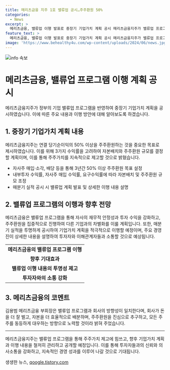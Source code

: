 ```yaml
---
title: 메리츠금융 지주 1호 밸류업 공시…주주환원 50%
categories:
  - News
excerpt: >
  메리츠금융, 밸류업 이행 발표로 중장기 기업가치 계획 공시 메리츠금융지주가 밸류업 프로그램에 발맞춰 중장기 기업가치 계획을 공시했다. 연결 당기순이익의 50% 이상 주주환원을 목표로 하며, 내부투자 수익률과 자사주 매입 수익률 등 3가지 수익률을 고려하여 자본배치 및 주주환원 규모와 내용을 결정할 예정이다. 주요 경영진은 매분기 실적을 공시할 때마다 기업가치 제고 계획을 상세하게 설명할 계획이다.
feature_text: >
  메리츠금융, 밸류업 이행 발표로 중장기 기업가치 계획 공시 메리츠금융지주가 밸류업 프로그램에 발맞춰 중장기 기업가치 계획을 공시했다. 연결 당기순이익의 50% 이상 주주환원을 목표로 하며, 내부투자 수익률과 자사주 매입 수익률 등 3가지 수익률을 고려하여 자본배치 및 주주환원 규모와 내용을 결정할 예정이다. 주요 경영진은 매분기 실적을 공시할 때마다 기업가치 제고 계획을 상세하게 설명할 계획이다.
image: 'https://www.behealthy4u.com/wp-content/uploads/2024/06/news.jpg'
---
```


<p><img src="https://www.behealthy4u.com/wp-content/uploads/2024/06/news.jpg" alt="info 속보" /></p>

<h1 data-ke-size="size26">메리츠금융, 밸류업 프로그램 이행 계획 공시</h1>

<p data-ke-size="size16">메리츠금융지주가 정부의 기업 밸류업 프로그램을 반영하여 중장기 기업가치 계획을 공시하였습니다. 이에 따른 주요 내용과 이행 방안에 대해 알아보도록 하겠습니다.</p>

<h2 data-ke-size="size26">1. 중장기 기업가치 계획 내용</h2>

<p data-ke-size="size16">메리츠금융지주는 연결 당기순이익의 50% 이상을 주주환원하는 것을 중요한 목표로 제시하였습니다. 이를 위해 3가지 수익률을 고려하여 자본배치와 주주환원 규모를 결정할 계획이며, 이를 통해 주주가치를 지속적으로 제고할 것으로 밝혔습니다.</p>

<ul>
  <li>자사주 매입·소각, 배당 등을 통해 3년간 50% 이상 주주환원 목표 설정</li>
  <li>내부투자 수익률, 자사주 매입 수익률, 요구수익률에 따라 자본배치 및 주주환원 규모 조정</li>
  <li>매분기 실적 공시 시 밸류업 계획 발표 및 상세한 이행 내용 설명</li>
</ul>

<h2 data-ke-size="size26">2. 밸류업 프로그램의 이행과 향후 전망</h2>

<p data-ke-size="size16">메리츠금융은 밸류업 프로그램을 통해 자사의 재무적 안정성과 투자 수익을 강화하고, 주주환원을 집중적으로 진행하여 다른 기업과의 차별화를 이룰 계획입니다. 또한, 매분기 실적을 투명하게 공시하여 기업가치 계획을 적극적으로 이행할 예정이며, 주요 경영진이 상세한 내용을 설명하여 투자자와 이해관계자들과 소통할 것으로 예상됩니다.</p>

<table>
  <tr>
    <td style="text-align: center; height: 17px;"><b>메리츠금융의 밸류업 프로그램 이행</b></td>
  </tr>
  <tr>
    <td style="text-align: center; height: 17px;"><b>향후 기대효과</b></td>
  </tr>
  <tr>
    <td style="text-align: center; height: 17px;"><b>밸류업 이행 내용의 투명성 제고</b></td>
  </tr>
  <tr>
    <td style="text-align: center; height: 17px;"><b>투자자와의 소통 강화</b></td>
  </tr>
</table>

<h2 data-ke-size="size26">3. 메리츠금융의 코멘트</h2>

<p data-ke-size="size16">김용범 메리츠금융 부회장은 밸류업 프로그램과 회사의 방향성이 일치한다며, 회사가 돈을 더 잘 벌고, 자본을 더 효율적으로 배분하며, 주주환원을 진심으로 추구하고, 모든 주주를 동등하게 대우하는 방향으로 노력할 것이라 밝혀 주었습니다.</p>

<hr>

<p data-ke-size="size16">메리츠금융지주는 밸류업 프로그램을 통해 주주가치 제고에 힘쓰고, 향후 기업가치 계획과 이행 내용을 철저히 관리하고 공개할 예정입니다. 이를 통해 투자자들과의 신뢰와 의사소통을 강화하고, 지속적인 경영 성과를 이루어 나갈 것으로 기대됩니다.</p>
생생한 뉴스, <a href="https://qoogle.tistory.com" rel="dofollow">qoogle.tistory.com</a>


